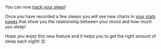 You can now [track your sleep](/sleep/add)!

Once you have recorded a few sleeps you will see new charts in [your stats pages](/stats) that show you the relationship between your mood and how much you sleep!

Hope you enjoy this new feature and it helps you to get the right amount of sleep each night! 😊
